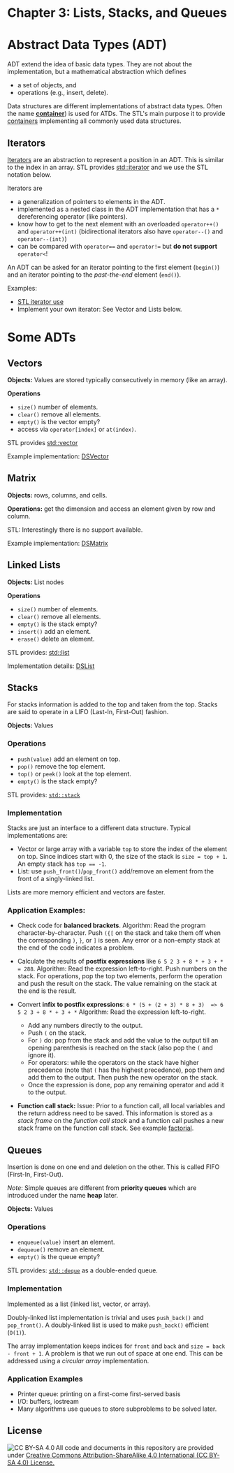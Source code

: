 # Chapter 3: Lists, Stacks, and Queues 

# Abstract Data Types (ADT)

ADT extend the idea of basic data types. They are not about the 
implementation, but a mathematical abstraction which defines

* a set of objects, and
* operations (e.g., insert, delete).

Data structures are different implementations of abstract data types.
Often the name [**container**](https://en.wikipedia.org/wiki/Container_(abstract_data_type))) is used for ATDs.
The STL's main purpose it to provide [containers](https://cplusplus.com/reference/stl/) implementing all commonly used
data structures.

## Iterators

[Iterators](https://en.wikipedia.org/wiki/Iterator) are an abstraction to represent a position in an ADT. This is similar to the index in an array. STL provides [std::iterator](https://cplusplus.com/reference/iterator/iterator/?kw=iterator) and we use the STL notation below.

Iterators are
* a generalization of pointers to elements in the ADT.
* implemented as a nested class in the ADT implementation that has a `*` dereferencing operator (like pointers).
* know how to get to the next element with an overloaded `operator++()` and `operator++(int)` 
  (bidirectional iterators also have `operator--()` and `operator--(int)`)
* can be compared with `operator==` and `operator!=` but **do not support** `operator<`! 

An ADT can be asked for an iterator pointing to the first element (`begin()`) and 
an iterator pointing to the _past-the-end_ element (`end()`).


Examples: 
* [STL iterator use](Iterator)
* Implement your own iterator: See Vector and Lists below.

# Some ADTs

## Vectors

**Objects:** Values are stored typically consecutively in memory (like an array).

**Operations**
* `size()` number of elements.
* `clear()` remove all elements.
* `empty()` is the vector empty?
* access via `operator[index]` or `at(index)`.

STL provides [std::vector](https://cplusplus.com/reference/vector/vector/)

Example implementation: [DSVector](DSVector)

## Matrix

**Objects:** rows, columns, and cells.

**Operations:** get the dimension and access an element given by row and column.


STL: Interestingly there is no support available.

Example implementation: [DSMatrix](DSMatrix)

## Linked Lists

**Objects:** List nodes

**Operations**
* `size()` number of elements.
* `clear()` remove all elements.
* `empty()` is the stack empty?
* `insert()` add an element.
* `erase()` delete an element.

STL provides: [std::list](https://cplusplus.com/reference/list/list/)

Implementation details: [DSList](DSList)  

## Stacks

For stacks information is added to the top and taken from the top. Stacks are said to operate in a LIFO (Last-In, First-Out) fashion.

**Objects:** Values

### Operations
* `push(value)` add an element on top.
* `pop()`  remove the top element.
* `top()` or `peek()` look at the top element.
* `empty()` is the stack empty?

STL provides: [`std::stack`](https://cplusplus.com/reference/stack/stack/)

### Implementation

Stacks are just an interface to a different data structure. Typical implementations are:
* Vector or large array with a variable `top` to store the index of the element on top. Since indices start with 0, the size of the stack is 
  `size = top + 1`. An empty stack has `top == -1`.
* List: use `push_front()`/`pop_front()` add/remove an element from the front of a singly-linked list.

Lists are more memory efficient and vectors are faster.

### Application Examples: 
* Check code for **balanced brackets**.
  Algorithm: Read the program character-by-character. Push `({[` on the stack and take them off when the corresponding `)`, `}`, or `]` is seen. Any error or a non-empty stack at the end of the code indicates a problem.

* Calculate the results of **postfix expressions** like `6 5 2 3 + 8 * + 3 + * = 288`. 
  Algorithm: Read the expression left-to-right. Push numbers on the stack. For operations, pop the top two elements, perform the operation and push the result on the stack. The value remaining on the stack at the end is the result.

* Convert **infix to postfix expressions**: `6 * (5 + (2 + 3) * 8 + 3)  => 6 5 2 3 + 8 * + 3 + *`
  Algorithm: Read the expression left-to-right. 
  - Add any numbers directly to the output.
  - Push `(` on the stack.
  - For `)` do: pop from the stack and add the value to the output till an opening 
    parenthesis is reached on the stack (also pop the `(` and ignore it).
  - For operators: while the operators on the stack have higher precedence (note that `(` has the highest precedence), 
    pop them and add them to the output. 
    Then push the new operator on the stack.
  - Once the expression is done, pop any remaining operator and add it to the output.

* **Function call stack:** Issue: Prior to a function call, all local variables and the return address need to be saved.
  This information is stored as a _stack frame_ on the _function call stack_ 
  and a function call pushes a new stack frame on the function call stack.
  See example [factorial](../Chapter1_Programming/factorial).


## Queues

Insertion is done on one end and deletion on the other. This is called FIFO (First-In, First-Out).

_Note_: Simple queues are different from **priority queues** which are introduced under the name **heap** later.

**Objects:** Values

### Operations
* `enqueue(value)` insert an element.
* `dequeue()` remove an element.
* `empty()` is the queue empty?

STL provides: [`std::deque`](https://cplusplus.com/reference/deque/deque/) as a double-ended queue.

### Implementation

Implemented as a list (linked list, vector, or array). 

Doubly-linked list implementation is trivial and uses `push_back()` and `pop_front()`. A doubly-linked list is used to make `push_back()` efficient (`O(1)`).

The array implementation keeps indices for `front` and `back` and `size = back - front + 1`. A problem is that we run out of space at one end. This can be addressed using a _circular array_ implementation.

### Application Examples

* Printer queue: printing on a first-come first-served basis
* I/O: buffers, iostream 
* Many algorithms use queues to store subproblems to be solved later.

## License

<img src="https://licensebuttons.net/l/by-sa/3.0/88x31.png" alt="CC BY-SA 4.0" align="left">

All code and documents in this repository are provided under [Creative Commons Attribution-ShareAlike 4.0 International (CC BY-SA 4.0) License.](https://creativecommons.org/licenses/by-sa/4.0/)
